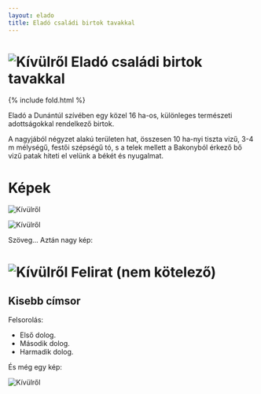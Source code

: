 ```yaml
---
layout: elado
title: Eladó családi birtok tavakkal
---
```


# ![Kívülről](https://i.imgur.com/iwsZG17.jpg) Eladó családi birtok tavakkal

{% include fold.html %}

Eladó a Dunántúl szívében egy közel 16 ha-os, különleges természeti adottságokkal rendelkező birtok.

A nagyjából négyzet alakú területen hat, összesen 10 ha-nyi tiszta vizű, 3-4 m mélységű, festői szépségű tó, s a telek mellett a Bakonyból érkező bő vizű patak hiteti el velünk a békét és nyugalmat.

# Képek
 
![Kívülről](https://i.imgur.com/iwsZG17.jpg)

![Kívülről](https://i.imgur.com/iwsZG17.jpg)

Szöveg... Aztán nagy kép:

# ![Kívülről](https://i.imgur.com/iwsZG17.jpg) Felirat (nem kötelező)

## Kisebb címsor

Felsorolás:

 - Első dolog.
 - Második dolog.
 - Harmadik dolog.

És még egy kép:

![Kívülről](https://i.imgur.com/iwsZG17.jpg)
